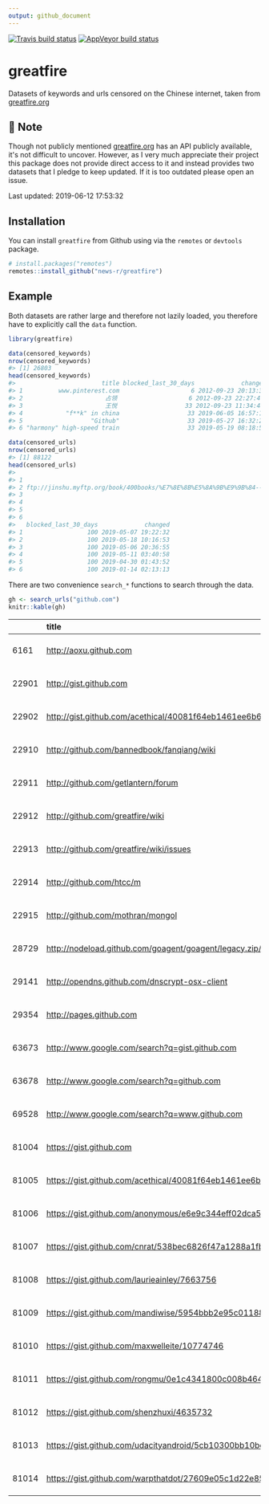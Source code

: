```yaml
---
output: github_document
---
```


<!-- README.md is generated from README.Rmd. Please edit that file -->


<!-- badges: start -->
[![Travis build status](https://travis-ci.org/news-r/greatfire.svg?branch=master)](https://travis-ci.org/news-r/greatfire)
[![AppVeyor build status](https://ci.appveyor.com/api/projects/status/github/news-r/greatfire?branch=master&svg=true)](https://ci.appveyor.com/project/news-r/greatfire)
<!-- badges: end -->

# greatfire

Datasets of keywords and urls censored on the Chinese internet, taken from [greatfire.org](https://en.greatfire.org/)

## :construction: Note

Though not publicly mentioned [greatfire.org](https://en.greatfire.org/) has an API publicly available, it's not difficult to uncover. However, as I very much appreciate their project this package does not provide direct access to it and instead provides two datasets that I pledge to keep updated. If it is too outdated please open an issue.

Last updated: 2019-06-12 17:53:32

## Installation

You can install `greatfire` from Github using via the `remotes` or `devtools` package.

``` r
# install.packages("remotes")
remotes::install_github("news-r/greatfire")
```

## Example

Both datasets are rather large and therefore not lazily loaded, you therefore have to explicitly call the `data` function.


```r
library(greatfire)

data(censored_keywords)
nrow(censored_keywords)
#> [1] 26803
head(censored_keywords)
#>                        title blocked_last_30_days             changed
#> 1          www.pinterest.com                    6 2012-09-23 20:13:39
#> 2                       占领                    6 2012-09-23 22:27:46
#> 3                       王悦                   33 2012-09-23 11:34:48
#> 4            "f**k" in china                   33 2019-06-05 16:57:17
#> 5                   "Github"                   33 2019-05-27 16:32:21
#> 6 "harmony" high-speed train                   33 2019-05-19 08:18:56

data(censored_urls)
nrow(censored_urls)
#> [1] 88122
head(censored_urls)
#>                                                                                                                                                        title
#> 1                                                                                                                          ftp://creatorsinpack.dynalias.com
#> 2 ftp://jinshu.myftp.org/book/400books/%E7%8E%8B%E5%8A%9B%E9%9B%84-------------%E6%88%91%E7%9A%84%E8%A5%BF%E5%9F%9F+%E4%BD%A0%E7%9A%84%E4%B8%9C%E5%9C%9F.txt
#> 3                                                                                                                        ftp://jinshu.myftp.org/gfw/new.html
#> 4                                                                                                                  ftp://jinshu.myftp.org:20021/gfw/new.html
#> 5                                                                                                                                      http://0.facebook.com
#> 6                                                                                                                                      http://000.1024gc.com
#>   blocked_last_30_days             changed
#> 1                  100 2019-05-07 19:22:32
#> 2                  100 2019-05-18 10:16:53
#> 3                  100 2019-05-06 20:36:55
#> 4                  100 2019-05-11 03:40:58
#> 5                  100 2019-04-30 01:43:52
#> 6                  100 2019-01-14 02:13:13
```

There are two convenience `search_*` functions to search through the data.


```r
gh <- search_urls("github.com") 
knitr::kable(gh)
```



|      |title                                                                   |blocked_last_30_days |changed             |
|:-----|:-----------------------------------------------------------------------|:--------------------|:-------------------|
|6161  |http://aoxu.github.com                                                  |50                   |2019-05-16 20:25:04 |
|22901 |http://gist.github.com                                                  |100                  |2019-05-31 18:59:30 |
|22902 |http://gist.github.com/acethical/40081f64eb1461ee6b66                   |100                  |2019-06-08 13:40:25 |
|22910 |http://github.com/bannedbook/fanqiang/wiki                              |100                  |2019-05-12 11:55:18 |
|22911 |http://github.com/getlantern/forum                                      |100                  |2019-04-20 05:13:15 |
|22912 |http://github.com/greatfire/wiki                                        |100                  |2019-05-07 12:45:12 |
|22913 |http://github.com/greatfire/wiki/issues                                 |100                  |2019-05-27 02:46:53 |
|22914 |http://github.com/htcc/m                                                |100                  |2019-04-08 18:36:35 |
|22915 |http://github.com/mothran/mongol                                        |100                  |2019-05-24 10:24:28 |
|28729 |http://nodeload.github.com/goagent/goagent/legacy.zip/3.0               |100                  |2019-05-29 03:02:28 |
|29141 |http://opendns.github.com/dnscrypt-osx-client                           |50                   |2019-06-03 17:36:57 |
|29354 |http://pages.github.com                                                 |50                   |2019-05-24 03:08:57 |
|63673 |http://www.google.com/search?q=gist.github.com                          |100                  |2019-04-27 11:59:23 |
|63678 |http://www.google.com/search?q=github.com                               |100                  |2019-06-05 14:08:49 |
|69528 |http://www.google.com/search?q=www.github.com                           |100                  |2019-05-28 04:37:38 |
|81004 |https://gist.github.com                                                 |50                   |2019-05-15 22:59:37 |
|81005 |https://gist.github.com/acethical/40081f64eb1461ee6b66                  |100                  |2019-05-29 13:19:55 |
|81006 |https://gist.github.com/anonymous/e6e9c344eff02dca5bc4                  |100                  |2019-04-16 12:09:00 |
|81007 |https://gist.github.com/cnrat/538bec6826f47a1288a1fb19ff73f821          |100                  |2019-05-25 18:39:27 |
|81008 |https://gist.github.com/laurieainley/7663756                            |100                  |2019-05-29 11:24:17 |
|81009 |https://gist.github.com/mandiwise/5954bbb2e95c011885ff                  |100                  |2019-04-06 22:46:22 |
|81010 |https://gist.github.com/maxwelleite/10774746                            |100                  |2019-04-07 08:37:01 |
|81011 |https://gist.github.com/rongmu/0e1c4341800c008b4649                     |50                   |2019-05-21 12:02:43 |
|81012 |https://gist.github.com/shenzhuxi/4635732                               |100                  |2019-04-20 01:55:47 |
|81013 |https://gist.github.com/udacityandroid/5cb10300bb10becb5f8185012b913c8e |100                  |2019-06-04 16:46:15 |
|81014 |https://gist.github.com/warpthatdot/27609e05c1d22e855f71ba5747d56281.js |100                  |2019-06-01 17:07:51 |
